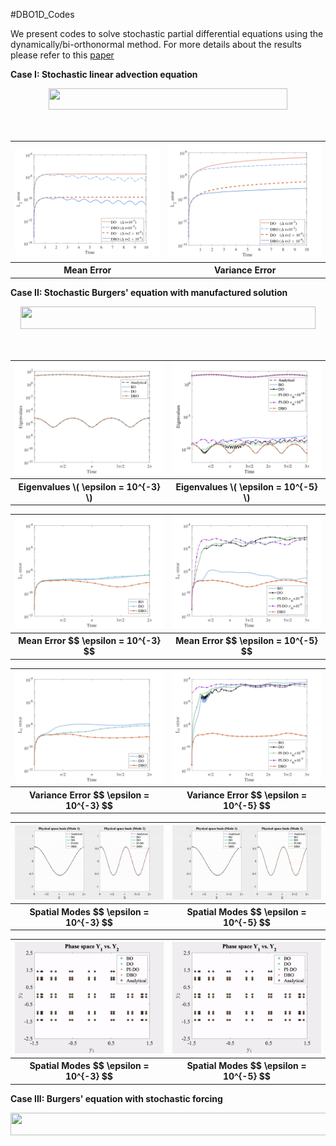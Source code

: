 #DBO1D_Codes

We present codes to solve stochastic partial differential equations using the dynamically/bi-orthonormal method. For more details about the results please refer to this [paper](https://arxiv.org/abs/1910.04299)

**Case I: Stochastic linear advection equation**

<p align="center"><img src="/tex/e89203d4cbd3e48d17eb3e9847d258e3.svg?invert_in_darkmode&sanitize=true" align=middle width=381.80437844999994pt height=33.81208709999999pt/></p>
<p align="center"><img src="/tex/32a4b61e1a4ac9bf33c73af722c2721a.svg?invert_in_darkmode&sanitize=true" align=middle width=240.34051635pt height=16.438356pt/></p>

<table style="width:100%">
  <tr>
    <th><img src="https://github.com/ppatil1708/DBO/blob/master/DBO_1DCodes/LinearAdvection/ErrorPlots/MeanError.png" alt="Mean Error" width="430"/></th>
    <th><img src="https://github.com/ppatil1708/DBO/blob/master/DBO_1DCodes/LinearAdvection/ErrorPlots/VarError.png" alt="Variance Error" width="430"/></th> 
  </tr>
  <tr>
    <th>Mean Error</th>
    <th>Variance Error</th> 
  </tr>
  </table>


**Case II: Stochastic Burgers' equation with manufactured solution** 

<p align="center"><img src="/tex/f4ef5de711506705c25727de60d8ef1b.svg?invert_in_darkmode&sanitize=true" align=middle width=471.8815332pt height=35.77743345pt/></p>
<p align="center"><img src="/tex/7024eb9f8cc61b56e8dce619f795a035.svg?invert_in_darkmode&sanitize=true" align=middle width=251.28220095pt height=16.438356pt/></p>

<table style="width:100%">
  <tr>
    <th><img src="https://github.com/ppatil1708/DBO/blob/master/DBO_1DCodes/ManufacturedSolutionPI/ErrorPlots/eps_3/Eigenvalues.png" alt="Mean Error" width="430"/></th>
    <th><img src="https://github.com/ppatil1708/DBO/blob/master/DBO_1DCodes/ManufacturedSolutionPI/ErrorPlots/eps_5/Eigenvalues2PI.png" alt="Variance Error" width="430"/></th> 
  </tr>
  <tr>
    <th>Eigenvalues \( \epsilon = 10^{-3} \) </th>
    <th>Eigenvalues \( \epsilon = 10^{-5} \) </th> 
  </tr>
  </table>
  
  <table style="width:100%">
  <tr>
    <th><img src="https://github.com/ppatil1708/DBO/blob/master/DBO_1DCodes/ManufacturedSolutionPI/ErrorPlots/eps_3/MeanError.png" alt="Mean Error" width="430"/></th>
    <th><img src="https://github.com/ppatil1708/DBO/blob/master/DBO_1DCodes/ManufacturedSolutionPI/ErrorPlots/eps_5/MeanError2PI.png" alt="Variance Error" width="430"/></th> 
  </tr>
  <tr>
    <th>Mean Error $$ \epsilon = 10^{-3} $$ </th>
    <th>Mean Error $$ \epsilon = 10^{-5} $$ </th> 
  </tr>
  </table>
  
  <table style="width:100%">
  <tr>
    <th><img src="https://github.com/ppatil1708/DBO/blob/master/DBO_1DCodes/ManufacturedSolutionPI/ErrorPlots/eps_3/VarError.png" alt="Mean Error" width="430"/></th>
    <th><img src="https://github.com/ppatil1708/DBO/blob/master/DBO_1DCodes/ManufacturedSolutionPI/ErrorPlots/eps_5/VarError2PI.png" alt="Variance Error" width="430"/></th> 
  </tr>
  <tr>
    <th>Variance Error $$ \epsilon = 10^{-3} $$ </th>
    <th>Variance Error $$ \epsilon = 10^{-5} $$ </th> 
  </tr>
  </table>
  
  <table style="width:100%">
  <tr>
    <th><img src="https://github.com/ppatil1708/DBO/blob/master/DBO_1DCodes/ManufacturedSolutionPI/Basisplots/epsilon10_3/SpatialModes.gif" alt="Mean Error" width="430"/></th>
    <th><img src="https://github.com/ppatil1708/DBO/blob/master/DBO_1DCodes/ManufacturedSolutionPI/Basisplots/epsilon10_5/SpatialModes.gif" alt="Variance Error" width="430"/></th> 
  </tr>
  <tr>
    <th>Spatial Modes $$ \epsilon = 10^{-3} $$ </th>
    <th>Spatial Modes $$ \epsilon = 10^{-5} $$ </th> 
  </tr>
  </table> 

<table style="width:100%">
  <tr>
    <th><img src="https://github.com/ppatil1708/DBO/blob/master/DBO_1DCodes/ManufacturedSolutionPI/Phasespace/epsilon10_3/Phasespace.gif" alt="Mean Error" width="430"/></th>
    <th><img src="https://github.com/ppatil1708/DBO/blob/master/DBO_1DCodes/ManufacturedSolutionPI/Phasespace/epsilon10_5/Phasespace.gif" alt="Variance Error" width="430"/></th> 
  </tr>
  <tr>
    <th>Spatial Modes $$ \epsilon = 10^{-3} $$ </th>
    <th>Spatial Modes $$ \epsilon = 10^{-5} $$ </th> 
  </tr>
  </table> 



**Case III: Burgers' equation with stochastic forcing**

<p align="center"><img src="/tex/f0b80e3dd2ab0abdb6d34bfda401b06e.svg?invert_in_darkmode&sanitize=true" align=middle width=521.3261954999999pt height=35.77743345pt/></p>
<p align="center"><img src="/tex/477118064dc224717939754fedd32ed6.svg?invert_in_darkmode&sanitize=true" align=middle width=239.4100929pt height=16.438356pt/></p>
